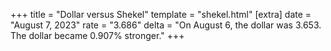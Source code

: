 +++
title = "Dollar versus Shekel"
template = "shekel.html"
[extra]
date = "August  7, 2023"
rate = "3.686"
delta = "On August  6, the dollar was 3.653. The dollar became 0.907% stronger."
+++
